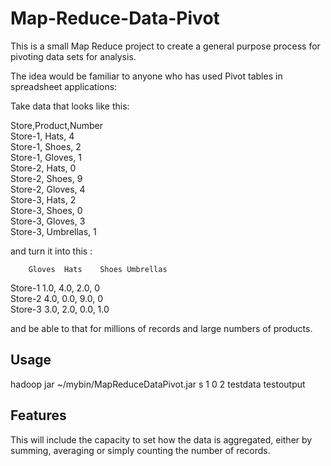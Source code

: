 Map-Reduce-Data-Pivot
=====================

This is a small Map Reduce project to create a general purpose process for pivoting data sets for analysis.

The idea would be familiar to anyone who has used Pivot tables in spreadsheet applications:

Take data that looks like this:

Store,Product,Number  
Store-1, Hats, 4  
Store-1, Shoes, 2  
Store-1, Gloves, 1  
Store-2, Hats, 0  
Store-2, Shoes, 9  
Store-2, Gloves, 4  
Store-3, Hats, 2  
Store-3, Shoes, 0  
Store-3, Gloves, 3  
Store-3, Umbrellas, 1  

and turn it into this :

		Gloves	Hats	Shoes Umbrellas  
Store-1		1.0,	4.0,	2.0,	0  
Store-2		4.0,	0.0,	9.0,	0  
Store-3		3.0,	2.0,	0.0,	1.0  


and be able to that for millions of records and large numbers of products.


Usage
-----

hadoop jar ~/mybin/MapReduceDataPivot.jar s 1 0 2 testdata testoutput


Features
--------

This will include the capacity to set how the data is aggregated, either by summing, averaging or simply counting the number of records.
